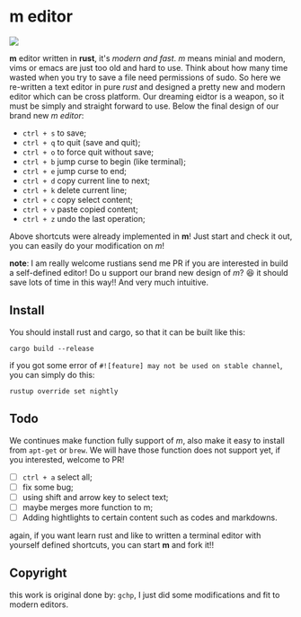 # m editor

![](https://s2.ax1x.com/2019/07/03/ZYcMPx.png)



**m** editor written in **rust**, it's *modern and fast*. *m* means minial and modern, vims or emacs are just too old and hard to use. Think about how many time wasted when you try to save a file need permissions of sudo.
So here we re-written a text editor in pure *rust* and designed a pretty new and modern editor which can be cross platform. Our dreaming eidtor is a weapon, so it must be simply and straight forward to use.
Below the final design of our brand new *m editor*:

- `ctrl + s` to save;
- `ctrl + q` to quit (save and quit);
- `ctrl + o` to force quit without save;
- `ctrl + b` jump curse to begin (like terminal);
- `ctrl + e` jump curse to end;
- `ctrl + d` copy current line to next;
- `ctrl + k` delete current line;
- `ctrl + c` copy select content;
- `ctrl + v` paste copied content;
- `ctrl + z` undo the last operation;



Above shortcuts were already implemented in **m**! Just start and check it out, you can easily do your modification on *m*!

**note**:
I am really welcome rustians send me PR if you are interested in build a self-defined editor! Do u support our brand new design of *m*? 😆 it should save lots of time in this way!! And very much intuitive.




## Install

You should install rust and cargo, so that it can be built like this:

```
cargo build --release
```
if you got some error of `#![feature] may not be used on stable channel`, you can simply do this:

```
rustup override set nightly
```

## Todo

We continues make function fully support of *m*, also make it easy to install from `apt-get` or `brew`. We will have those function does not support yet, if you interested, welcome to PR!

- [ ] `ctrl + a` select all;
- [ ] fix some bug;
- [ ] using shift and arrow key to select text;
- [ ] maybe merges more function to m;
- [ ] Adding hightlights to certain content such as codes and markdowns.

again, if you want learn rust and like to written a terminal editor with yourself defined shortcuts, you can start **m** and fork it!!

## Copyright

this work is original done by: `gchp`, I just did some modifications and fit to modern editors.